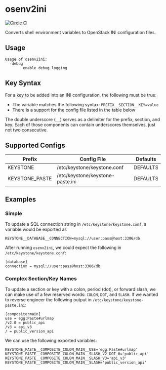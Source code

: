 # osenv2ini

[![Circle CI](https://circleci.com/gh/nextrevision/osenv2ini.svg?style=svg)](https://circleci.com/gh/nextrevision/osenv2ini)

Converts shell environment variables to OpenStack INI configuration files.

## Usage

```
Usage of osenv2ini:
  -debug
        enable debug logging
```

## Key Syntax

For a key to be added into an INI configuration, the following must be true:

* The variable matches the following syntax: `PREFIX__SECTION__KEY=value`
* There is a support for the config file listed in the table below

The double underscore (`__`) serves as a delimiter for the prefix, section, and
key. Each of those components can contain underscores themselves, just not two
consecutive.

## Supported Configs

| Prefix         | Config File                      | Defaults |
|----------------|----------------------------------|----------|
| KEYSTONE       | /etc/keystone/keystone.conf      | DEFAULTS |
| KEYSTONE_PASTE | /etc/keystone/keystone-paste.ini | DEFAULTS |

## Examples

### Simple

To update a SQL connection string in `/etc/keystone/keystone.conf`, a variable
would be exported as

```KEYSTONE__DATABASE__CONNECTION=mysql://user:pass@host:3306/db```

After running `osenv2ini`, we could expect the following in
`/etc/keystone/keystone.conf`:

```
[database]
connection = mysql://user:pass@host:3306/db
```

### Complex Section/Key Names

To update a section or key with a colon, period (dot), or forward slash, we can
make use of a few reserved words: `COLON`, `DOT`, and `SLASH`. If we wanted to
reverse engineer the following output in `/etc/keystone/keystone-paste.ini`:

```
[composite:main]
use = egg:Paste#urlmap
/v2.0 = public_api
/v3 = api_v3
/ = public_version_api
```

We can use the following exported variables:

```
KEYSTONE_PASTE__COMPOSITE_COLON_MAIN__USE='egg:Paste#urlmap'
KEYSTONE_PASTE__COMPOSITE_COLON_MAIN__SLASH_V2_DOT_0='public_api'
KEYSTONE_PASTE__COMPOSITE_COLON_MAIN__SLASH_V3='api_v3'
KEYSTONE_PASTE__COMPOSITE_COLON_MAIN__SLASH='public_version_api'
```
